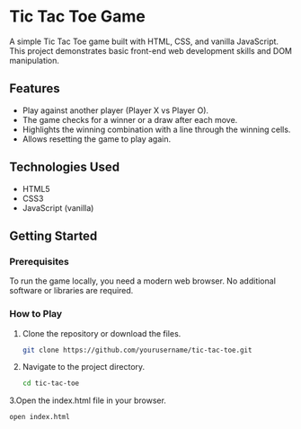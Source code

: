 # Tic Tac Toe Game

A simple Tic Tac Toe game built with HTML, CSS, and vanilla JavaScript. This project demonstrates basic front-end web development skills and DOM manipulation.

## Features

- Play against another player (Player X vs Player O).
- The game checks for a winner or a draw after each move.
- Highlights the winning combination with a line through the winning cells.
- Allows resetting the game to play again.

## Technologies Used

- HTML5
- CSS3
- JavaScript (vanilla)

## Getting Started

### Prerequisites

To run the game locally, you need a modern web browser. No additional software or libraries are required.

### How to Play

1. Clone the repository or download the files.

   ```bash
   git clone https://github.com/yourusername/tic-tac-toe.git

2. Navigate to the project directory.

   ```bash
   cd tic-tac-toe
   ```

3.Open the index.html file in your browser.

```bash
open index.html
```
